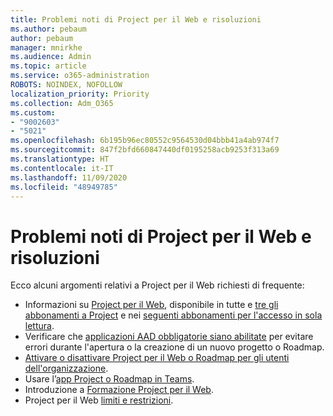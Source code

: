 ```yaml
---
title: Problemi noti di Project per il Web e risoluzioni
ms.author: pebaum
author: pebaum
manager: mnirkhe
ms.audience: Admin
ms.topic: article
ms.service: o365-administration
ROBOTS: NOINDEX, NOFOLLOW
localization_priority: Priority
ms.collection: Adm_O365
ms.custom:
- "9002603"
- "5021"
ms.openlocfilehash: 6b195b96ec80552c9564530d04bbb41a4ab974f7
ms.sourcegitcommit: 847f2bfd660847440df0195258acb9253f313a69
ms.translationtype: HT
ms.contentlocale: it-IT
ms.lasthandoff: 11/09/2020
ms.locfileid: "48949785"
---
```

# <a name="project-for-the-web-common-issues-and-resolutions"></a>Problemi noti di Project per il Web e risoluzioni

Ecco alcuni argomenti relativi a Project per il Web richiesti di frequente:

- Informazioni su [Project per il Web](https://support.microsoft.com/office/what-is-project-for-the-web-c19b2421-3c9d-4037-97c6-f66b6e1d2eb5), disponibile in tutte e [tre gli abbonamenti a Project](https://products.office.com/project/compare-microsoft-project-management-software) e nei [seguenti abbonamenti per l'accesso in sola lettura](https://docs.microsoft.com/project-for-the-web/office-365-user-view-access-to-project-and-roadmap).
- Verificare che [applicazioni AAD obbligatorie siano abilitate](https://techcommunity.microsoft.com/t5/project-support-blog/roadmap-have-you-disabled-some-necessary-services/ba-p/815067) per evitare errori durante l'apertura o la creazione di un nuovo progetto o Roadmap.
- [Attivare o disattivare Project per il Web o Roadmap per gli utenti dell'organizzazione](https://docs.microsoft.com/project-for-the-web/turn-project-for-the-web-off).
- Usare l’[app Project o Roadmap in Teams](https://support.microsoft.com/office/2dc584e6-2f6c-4e2d-9008-0b3f6845eb52).
- Introduzione a [Formazione Project per il Web](https://support.office.com/article/50bf3e29-0f0d-4b7a-9d2c-7c78389b67ad).
- Project per il Web [limiti e restrizioni](https://docs.microsoft.com/project-for-the-web/project-for-the-web-limits-and-boundaries).
